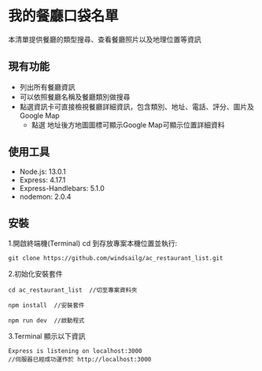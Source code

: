 # 我的餐廳口袋名單

本清單提供餐廳的類型搜尋、查看餐廳照片以及地理位置等資訊

## 現有功能
- 列出所有餐廳資訊
- 可以依照餐廳名稱及餐廳類別做搜尋
- 點選資訊卡可直接檢視餐廳詳細資訊，包含類別、地址、電話、評分、圖片及 Google Map
    - 點選 地址後方地圖圖標可顯示Google Map可顯示位置詳細資料

## 使用工具
- Node.js: 13.0.1
- Express: 4.17.1
- Express-Handlebars: 5.1.0
- nodemon: 2.0.4

## 安裝
1.開啟終端機(Terminal) cd 到存放專案本機位置並執行:

```
git clone https://github.com/windsailg/ac_restaurant_list.git
```


2.初始化安裝套件

```
cd ac_restaurant_list  //切至專案資料夾
```

```
npm install  //安裝套件
```

```
npm run dev  //啟動程式
```


3.Terminal 顯示以下資訊

```
Express is listening on localhost:3000 
//伺服器已經成功運作於 http://localhost:3000
```



